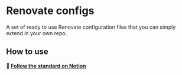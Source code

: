 # Renovate configs

A set of ready to use Renovate configuration files that you can simply extend in your own repo.

## How to use

**:blue_book: [Follow the standard on Notion](https://www.notion.so/m33/draft-Standard-Mettre-en-place-Renovate-sur-un-repo-26c8f3776f4f80299bdaea85874dc133)**